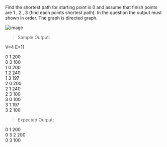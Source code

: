 Find the shortest path for starting point is 0 and assume that finish points are 1 , 2 , 3 (find each 
points shortest path). In the question the output must shown in order. The graph is directed graph.

![image](https://github.com/alikendir0/224-hw3.q2/assets/115409752/0519beb0-baeb-4011-8914-f3f881955643)

>Sample Output: 

V=4 
E=11 

0 1 200  
0 3 100  
1 0 200  
1 2 240  
1 3 197  
2 0 200  
2 1 240  
2 3 100  
3 0 100  
3 1 197  
3 2 100  

>Expected Output:

0 1 200  
0 3 2 200  
0 3 100  
